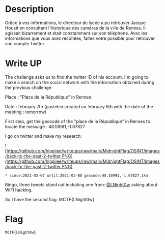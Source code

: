 # Description
Grâce à vos informations, le directeur du lycée a pu retrouver Jacque Houzit en consultant l'historique des caméras de la ville de Rennes.
Il agissait bizarrement et était constamment sur son téléphone. Avec les informations que vous avez récoltées, faites votre possible pour retrouver son compte Twitter.

# Write UP
The challenge asks us to find the twitter ID of his account. I'm 
going to make a search on the social network with the information 
obtained during the previous challenge:

Place : "Place de la République" in Rennes

Date : february 7th (pastebin created on february 6th with the date of the meeting : tomorrow)

First step, get the geocode of the "place de la République" in Rennes to locate the message : 48.10991,-1.67827

I go on twitter and make my research:

![https://github.com/hippiiee/writeups/raw/main/MidnightFlag/OSINT/images/back-to-the-past-2-twitter.PNG](https://github.com/hippiiee/writeups/raw/main/MidnightFlag/OSINT/images/back-to-the-past-2-twitter.PNG)

```
* since:2021-02-07 until:2021-02-08 geocode:48.10991,-1.67827,1km
```

Bingo, three tweets stand out including one from: [@LNight0w](https://twitter.com/LNight0w) asking about WiFi hacking.

So I have the second flag: MCTF{LNight0w}

# Flag
`MCTF{LNight0w}`